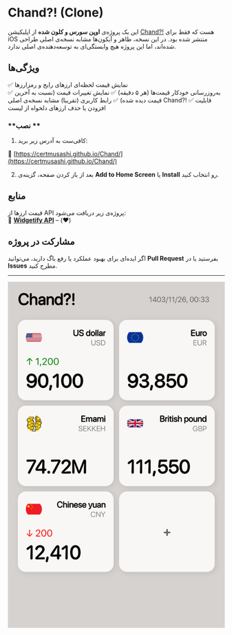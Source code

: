 # **Chand?! (Clone)**

این یک پروژه‌ی **اوپن سورس و کلون شده** از اپلیکیشن [Chand?!](https://apps.apple.com/us/app/chand/id1524200188) هست که فقط برای iOS منتشر شده بود. در این نسخه، ظاهر و آیکون‌ها مشابه نسخه‌ی اصلی طراحی شده‌اند، اما این پروژه هیچ وابستگی‌ای به توسعه‌دهنده‌ی اصلی ندارد.

## **ویژگی‌ها**
✅ نمایش قیمت لحظه‌ای ارزهای رایج و رمزارزها  
✅ به‌روزرسانی خودکار قیمت‌ها (هر ۵ دقیقه)
✅ نمایش تغییرات قیمت (نسبت به آخرین قیمت دیده شده) 
✅ رابط کاربری (تقریبا) مشابه نسخه‌ی اصلی Chand?! 
✅ قابلیت افزودن یا حذف ارزهای دلخواه از لیست  

### **نصب **
1. کافی‌ست به آدرس زیر برید:

🔗 [https://certmusashi.github.io/Chand/](https://certmusashi.github.io/Chand/)

2. بعد از باز کردن صفحه، گزینه‌ی **Add to Home Screen** یا **Install** رو انتخاب کنید.


## **منابع**  
قیمت ارزها از API پروژه‌ی زیر دریافت می‌شود:  
🔗 **[Widgetify API](https://github.com/widgetify-app/widgetify-pwa)** – (❤️)

## **مشارکت در پروژه**
اگر ایده‌ای برای بهبود عملکرد یا رفع باگ دارید، می‌توانید **Pull Request** بفرستید یا در **Issues** مطرح کنید.

---
![اسکرین‌شات از محیط برنامه](src/screenshot.png)
